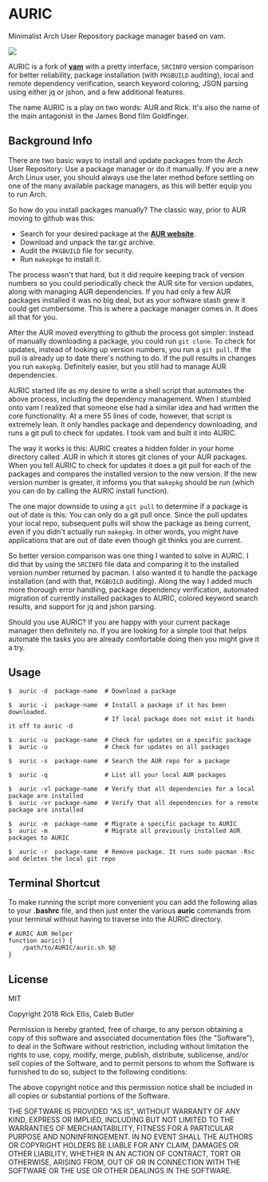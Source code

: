 # AURIC
Minimalist Arch User Repository package manager based on vam.

<img src="https://i.imgur.com/mgxQwZS.png" />

AURIC is a fork of __[vam](https://github.com/calebabutler/vam)__ with a pretty interface, `SRCINFO` version comparison for better reliability, package installation (with `PKGBUILD` auditing), local and remote dependency verification, search keyword coloring, JSON parsing using either jq or jshon, and a few additional features.

The name AURIC is a play on two words: AUR and Rick. It's also the name of the main antagonist in the James Bond film Goldfinger.

## Background Info
There are two basic ways to install and update packages from the Arch User Repository: Use a package manager or do it manually. If you are a new Arch Linux user, you should always use the later method before settling on one of the many available package managers, as this will better equip you to run Arch.

So how do you install packages manually? The classic way, prior to AUR moving to github was this:

* Search for your desired package at the __[AUR website](https://aur.archlinux.org/)__.
* Download and unpack the tar.gz archive.
* Audit the `PKGBUILD` file for security.
* Run `makepkge` to install it.

The process wasn't that hard, but it did require keeping track of version numbers so you could periodically check the AUR site for version updates, along with managing AUR dependencies. If you had only a few AUR packages installed it was no big deal, but as your software stash grew it could get cumbersome. This is where a package manager comes in. It does all that for you.

After the AUR moved everything to github the process got simpler: Instead of manually downloading a package, you could run `git clone`. To check for updates, instead of looking up version numbers, you run a `git pull`. If the pull is already up to date there's nothing to do. If the pull results in changes you run `makepkg`. Definitely easier, but you still had to manage AUR dependencies.

AURIC started life as my desire to write a shell script that automates the above process, including the dependency management. When I stumbled onto vam I realized that someone else had a similar idea and had written the core functionality. At a mere 55 lines of code, however, that script is extremely lean. It only handles package and dependency downloading, and runs a git pull to check for updates. I took vam and built it into AURIC.

The way it works is this: AURIC creates a hidden folder in your home directory called .AUR in which it stores git clones of your AUR packages. When you tell AURIC to check for updates it does a git pull for each of the packages and compares the installed version to the new version. If the new version number is greater, it informs you that `makepkg` should be run (which you can do by calling the AURIC install function).

The one major downside to using a `git pull` to determine if a package is out of date is this: You can only do a git pull once. Since the pull updates your local repo, subsequent pulls will show the package as being current, even if you didn't actually run `makepkg`. In other words, you might have applications that are out of date even though git thinks you are current.

So better version comparison was one thing I wanted to solve in AURIC. I did that by using the `SRCINFO` file data and comparing it to the installed version number returned by pacman. I also wanted it to handle the package installation (and with that, `PKGBUILD` auditing). Along the way I added much more thorough error handling, package dependency verification, automated migration of currently installed packages to AURIC, colored keyword search results, and support for jq and jshon parsing.

Should you use AURIC? If you are happy with your current package manager then definitely no. If you are looking for a simple tool that helps automate the tasks you are already comfortable doing then you might give it a try.

## Usage

    $  auric -d  package-name  # Download a package

    $  auric -i  package-name  # Install a package if it has been downloaded.
                               # If local package does not exist it hands it off to auric -d

    $  auric -u  package-name  # Check for updates on a specific package
    $  auric -u                # Check for updates on all packages

    $  auric -s  package-name  # Search the AUR repo for a package

    $  auric -q                # List all your local AUR packages

    $  auric -vl package-name  # Verify that all dependencies for a local package are installed
    $  auric -vr package-name  # Verify that all dependencies for a remote package are installed

    $  auric -m  package-name  # Migrate a specific package to AURIC
    $  auric -m                # Migrate all previously installed AUR packages to AURIC

    $  auric -r  package-name  # Remove package. It runs sudo pacman -Rsc and deletes the local git repo


## Terminal Shortcut
To make running the script more convenient you can add the following alias to your __.bashrc__ file, and then just enter the various __auric__ commands from your terminal without having to traverse into the AURIC directory.

    # AURIC AUR Helper
    function auric() {
        /path/to/AURIC/auric.sh $@
    }

## License

MIT

Copyright 2018 Rick Ellis, Caleb Butler

Permission is hereby granted, free of charge, to any person obtaining a copy of this software and associated documentation files (the "Software"), to deal in the Software without restriction, including without limitation the rights to use, copy, modify, merge, publish, distribute, sublicense, and/or sell copies of the Software, and to permit persons to whom the Software is furnished to do so, subject to the following conditions:

The above copyright notice and this permission notice shall be included in all copies or substantial portions of the Software.

THE SOFTWARE IS PROVIDED "AS IS", WITHOUT WARRANTY OF ANY KIND, EXPRESS OR IMPLIED, INCLUDING BUT NOT LIMITED TO THE WARRANTIES OF MERCHANTABILITY, FITNESS FOR A PARTICULAR PURPOSE AND NONINFRINGEMENT. IN NO EVENT SHALL THE AUTHORS OR COPYRIGHT HOLDERS BE LIABLE FOR ANY CLAIM, DAMAGES OR OTHER LIABILITY, WHETHER IN AN ACTION OF CONTRACT, TORT OR OTHERWISE, ARISING FROM, OUT OF OR IN CONNECTION WITH THE SOFTWARE OR THE USE OR OTHER DEALINGS IN THE SOFTWARE.